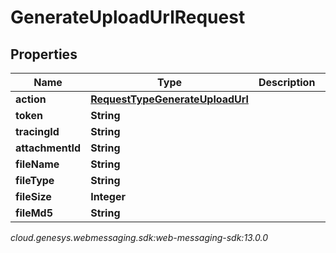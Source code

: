 # GenerateUploadUrlRequest


## Properties

| Name | Type | Description | Notes |
| ------------ | ------------- | ------------- | ------------- |
| **action** | [**RequestTypeGenerateUploadUrl**](RequestTypeGenerateUploadUrl) |  |  |
| **token** | **String** |  |  |
| **tracingId** | **String** |  |  [optional] |
| **attachmentId** | **String** |  |  [optional] |
| **fileName** | **String** |  |  |
| **fileType** | **String** |  |  |
| **fileSize** | **Integer** |  |  |
| **fileMd5** | **String** |  |  |




_cloud.genesys.webmessaging.sdk:web-messaging-sdk:13.0.0_
